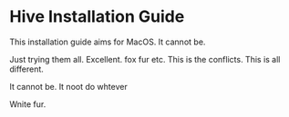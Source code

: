 # Hive Installation Guide

This installation guide aims for MacOS. It cannot be.

Just trying them all. Excellent. fox fur etc. This is the conflicts. This is all different.

It cannot be. It noot do whtever

Wnite fur.